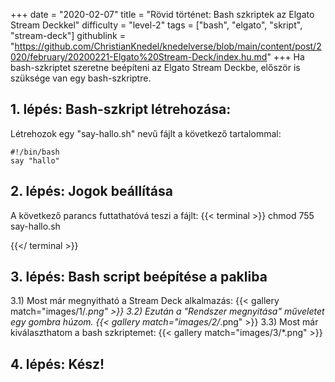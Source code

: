 +++
date = "2020-02-07"
title = "Rövid történet: Bash szkriptek az Elgato Stream Deckkel"
difficulty = "level-2"
tags = ["bash", "elgato", "skript", "stream-deck"]
githublink = "https://github.com/ChristianKnedel/knedelverse/blob/main/content/post/2020/february/20200221-Elgato%20Stream-Deck/index.hu.md"
+++
Ha bash-szkriptet szeretne beépíteni az Elgato Stream Deckbe, először is szüksége van egy bash-szkriptre.
## 1. lépés: Bash-szkript létrehozása:
Létrehozok egy "say-hallo.sh" nevű fájlt a következő tartalommal:
```
#!/bin/bash
say "hallo"

```

## 2. lépés: Jogok beállítása
A következő parancs futtathatóvá teszi a fájlt:
{{< terminal >}}
chmod 755 say-hallo.sh

{{</ terminal >}}

## 3. lépés: Bash script beépítése a pakliba
3.1) Most már megnyitható a Stream Deck alkalmazás:
{{< gallery match="images/1/*.png" >}}
3.2) Ezután a "Rendszer megnyitása" műveletet egy gombra húzom.
{{< gallery match="images/2/*.png" >}}
3.3) Most már kiválaszthatom a bash szkriptemet:
{{< gallery match="images/3/*.png" >}}

## 4. lépés: Kész!
